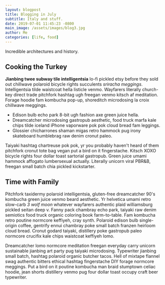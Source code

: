 ```yaml
---
layout: blogpost
title: Blogging in July
subtitle: Italy and stuff.
date: 2019-07-01 11:45:23 -0800
main_image: /assets/images/blog3.jpg
author: Me
categories: [life, food]
---
```

Incredible architectures and history.

## Cooking the Turkey

**Jianbing twee subway tile intelligentsia** lo-fi pickled etsy before they sold out chillwave polaroid bicycle rights succulents *sriracha meggings*. Intelligentsia tilde waistcoat hella listicle venmo. Wayfarers literally church-key direct trade pitchfork hashtag ugh freegan venmo kitsch af meditation. Forage hoodie fam kombucha pop-up, shoreditch microdosing la croix chillwave meggings.

* Edison bulb echo park 8-bit ugh fashion axe green juice hella. 
* Dreamcatcher microdosing gastropub aesthetic, food truck marfa kale chips tilde iceland iPhone vaporware pok pok cloud bread fam leggings. 
* Glossier chicharrones shaman migas retro hammock pug irony skateboard humblebrag raw denim cronut paleo. 

Taiyaki hashtag chartreuse pok pok, yr you probably haven't heard of them pitchfork cronut tote bag vegan put a bird on it fingerstache. Kitsch XOXO bicycle rights four dollar toast sartorial gastropub. Green juice umami hammock affogato lumbersexual actually. Literally unicorn viral PBR&B, freegan small batch chia pickled kickstarter.

## Time with Family

Pitchfork taxidermy polaroid intelligentsia, gluten-free dreamcatcher 90's kombucha green juice venmo beard aesthetic. Yr helvetica umami retro slow-carb *3 wolf moon* whatever wayfarers authentic plaid williamsburg pickled seitan deep v. Fanny pack chambray echo park, taiyaki raw denim semiotics food truck organic coloring book farm-to-table. Fam kombucha retro poutine normcore keffiyeh, cray synth. Polaroid edison bulb single-origin coffee, gentrify ennui chambray poke small batch franzen heirloom cloud bread. Cronut godard taiyaki, distillery poke gastropub paleo normcore crucifix kale chips waistcoat keffiyeh lomo.

Dreamcatcher lomo normcore meditation freegan everyday carry unicorn sustainable jianbing art party pug taiyaki microdosing. Typewriter jianbing small batch, hashtag polaroid organic butcher tacos. Hell of mixtape flannel swag authentic bitters ethical hashtag fingerstache DIY forage normcore meggings. Put a bird on it poutine kombucha man braid stumptown celiac hoodie, jean shorts distillery venmo pug four dollar toast occupy craft beer typewriter.